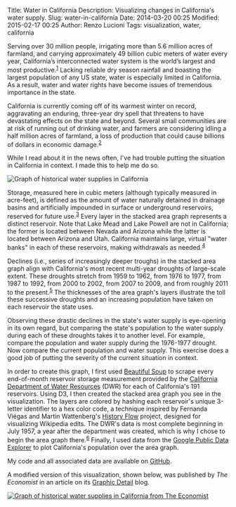 Title: Water in California
Description: Visualizing changes in California's water supply.
Slug: water-in-california
Date: 2014-03-20 00:25
Modified: 2015-02-17 00:25
Author: Renzo Lucioni
Tags: visualization, water, california

Serving over 30 million people, irrigating more than 5.6 million acres of farmland, and carrying approximately 49 billion cubic meters of water every year, California’s interconnected water system is the world’s largest and most productive.<sup>[1](http://en.wikipedia.org/wiki/Water_in_California)</sup> Lacking reliable dry season rainfall and boasting the largest population of any US state, water is especially limited in California. As a result, water and water rights have become issues of tremendous importance in the state.

California is currently coming off of its warmest winter on record, aggravating an enduring, three-year dry spell that threatens to have devastating effects on the state and beyond. Several small communities are at risk of running out of drinking water, and farmers are considering idling a half million acres of farmland, a loss of production that could cause billions of dollars in economic damage.<sup>[2](http://www.reuters.com/article/2014/03/18/us-usa-california-drought-idUSBREA2H03720140318)</sup>

While I read about it in the news often, I've had trouble putting the situation in California in context. I made this to help me do so.

![Graph of historical water supplies in California]({filename}../images/california-water.png)

Storage, measured here in cubic meters (although typically measured in acre-feet), is defined as the amount of water naturally detained in drainage basins and artificially impounded in surface or underground reservoirs, reserved for future use.<sup>[3](http://water.usgs.gov/wsc/glossary.html)</sup> Every layer in the stacked area graph represents a distinct reservoir. Note that Lake Mead and Lake Powell are not in California; the former is located between Nevada and Arizona while the latter is located between Arizona and Utah. California maintains large, virtual "water banks" in each of these reservoirs, making withdrawals as needed.<sup>[4](http://www.reviewjournal.com/news/california-will-tap-its-water-bank-even-lake-mead-shrinks)</sup>

Declines (i.e., series of increasingly deeper troughs) in the stacked area graph align with California's most recent multi-year droughts of large-scale extent. These droughts stretch from 1959 to 1962, from 1976 to 1977, from 1987 to 1992, from 2000 to 2002, from 2007 to 2009, and from roughly 2011 to the present.<sup>[5](http://www.water.ca.gov/waterconditions/docs/Drought2012.pdf)</sup> The thicknesses of the area graph's layers illustrate the toll these successive droughts and an increasing population have taken on each reservoir the state uses.

Observing these drastic declines in the state's water supply is eye-opening in its own regard, but comparing the state's population to the water supply during each of these droughts takes it to another level. For example, compare the population and water supply during the 1976-1977 drought. Now compare the current population and water supply. This exercise does a good job of putting the severity of the current situation in context.

In order to create this graph, I first used [Beautiful Soup](http://www.crummy.com/software/BeautifulSoup/) to scrape every end-of-month reservoir storage measurement provided by the [California Department of Water Resources](http://cdec.water.ca.gov/misc/monthly_res.html) (DWR) for each of California's 191 reservoirs. Using D3, I then created the stacked area graph you see in the visualization. The layers are colored by hashing each reservoir's unique 3-letter identifier to a hex color code, a technique inspired by Fernanda Viégas and Martin Wattenberg's [History Flow](http://hint.fm/projects/historyflow/) project, designed for visualizing Wikipedia edits. The DWR's data is most complete beginning in July 1957, a year after the department was created, which is why I chose to begin the area graph there.<sup>[6](http://en.wikipedia.org/wiki/California_Department_of_Water_Resources)</sup> Finally, I used data from the [Google Public Data Explorer](http://bit.ly/1fIErIw) to plot California's population over the area graph.

My code and all associated data are available on [GitHub](https://github.com/rlucioni/viz/tree/master/water).

A modified version of this visualization, shown below, was published by *The Economist* in an article on its [Graphic Detail](http://www.economist.com/blogs/graphicdetail/2014/04/daily-chart-10) blog.

[![Graph of historical water supplies in California from The Economist]({filename}../images/california-water-economist.png)](http://www.economist.com/blogs/graphicdetail/2014/04/daily-chart-10)
